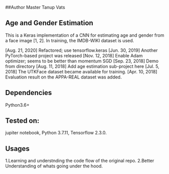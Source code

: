 ##Author Master Tanup Vats
## Age and Gender Estimation
This is a Keras implementation of a CNN for estimating age and gender from a face image [1, 2]. In training, the IMDB-WIKI dataset is used.

[Aug. 21, 2020] Refactored; use tensorflow.keras
[Jun. 30, 2019] Another PyTorch-based project was released
[Nov. 12, 2018] Enable Adam optimizer; seems to be better than momentum SGD
[Sep. 23, 2018] Demo from directory
[Aug. 11, 2018] Add age estimation sub-project here
[Jul. 5, 2018] The UTKFace dataset became available for training.
[Apr. 10, 2018] Evaluation result on the APPA-REAL dataset was added.

## Dependencies
Python3.6+

## Tested on:
jupiter notebook, Python 3.7.11, Tensorflow 2.3.0.

## Usages
1.Learning and understnding the code flow of the original repo.
2.Better Understanding of whats going under the hood.
